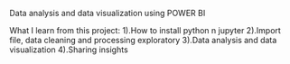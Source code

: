 Data analysis and data visualization using POWER BI

What I learn from this project:
1).How to install python n jupyter
2).Import file, data cleaning and processing
exploratory 
3).Data analysis and data visualization 
4).Sharing insights
